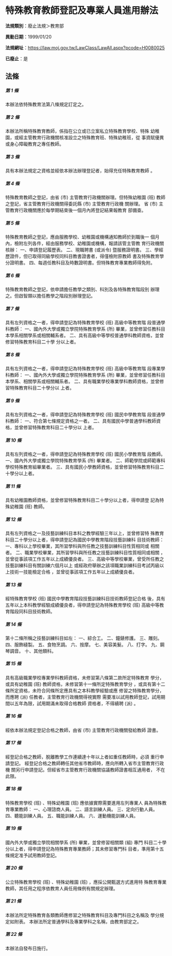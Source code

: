 # 特殊教育教師登記及專業人員進用辦法

**法規類別**：廢止法規＞教育部

**異動日期**：1999/01/20  

**法規網址**：https://law.moj.gov.tw/LawClass/LawAll.aspx?pcode=H0080025

**已廢止**：是



## 法條
##### 第 1 條
本辦法依特殊教育法第八條規定訂定之。

##### 第 2 條
本辦法所稱特殊教育教師，係指在公立或已立案私立特殊教育學校、特殊
幼稚園，或經主管教育行政機關核准設立之特殊教育班、特殊幼稚班，從
事資賦優異或身心障礙教育之專任教師。

##### 第 3 條
具有本辦法規定之資格並經依本辦法辦理登記者，始得充任特殊教育教師
。

##### 第 4 條
特殊教育教師之登記，由省 (市) 主管教育行政機關辦理。但特殊幼稚園
 (班) 教師之登記，省主管教育行政機關得委託縣 (市) 主管教育行政機
關辦理。
省 (市) 主管教育行政機關應於每學期結束後一個月內將登記結果報教育
部備查。

##### 第 5 條
特殊教育教師之登記，應由服務學校、幼稚園或機構通知教師於到職後一
個月內，檢附左列各件，經由服務學校、幼稚園或機構，報請該管主管教
育行政機關核辦：
一、申請登記履歷表。
二、現職聘書 (或派令) 暨服務證明書。
三、學經歷證件，但已取得同級學校同科目教書證書者，得僅檢附原教師
    書及特殊教育學分證明書。
四、每週任教科目及時數證明書。但特殊教育專業教師得免附。

##### 第 6 條
特殊教育教師之登記，依申請擔任教學之類別、科別及各特殊教育階段別
辦理之。但啟智類以擔任教學之階段別辦理登記。

##### 第 7 條
具有左列資格之一者，得申請登記為特殊教育學校 (班) 高級中等教育階
段普通學科教師：
一、國內外大學或獨立學院特殊教育學系 (所) 畢業，並曾修習任教科目
    本學系相關學系或相關輔系者。
二、具有高級中等學校普通學科教師資格，並曾修習特殊教育科目二十學
    分以上者。

##### 第 8 條
具有左列資格之一者，得申請登記為特殊教育學校 (班) 高級中等教育階
段專業學科教師：
一、國內外大學或獨立學院特殊教育學系 (所) 畢業，並曾修習任教科目
    本學系、相關學系或相關輔系者。
二、具有職業學校專業學科教師資格，並曾修習特殊教育科目二十學分以
    上者。

##### 第 9 條
具有左列資格之一者，得申請登記為特殊教育學校 (班) 國民中學教育階
段普通學科教師：
一、符合第七條規定資格之一者。
二、具有國民中學普通學科教師資格，並曾修習特殊教育科目二十學分以
    上者。

##### 第 10 條
具有左列資格之一者，得申請登記為特殊教育學校 (班) 國民小學教育階
段教師。
一、國內外大學或獨立學院特殊教育學系 (所) 畢業者。
二、師範學院或師範專科學校特殊教育組畢業者。
三、具有國民小學教師資格，並曾修習特殊教育科目二十學分以上者。

##### 第 11 條
具有幼稚園教師資格，並曾修習特殊教育科目二十學分以上者，得申請登
記為特殊幼稚園 (班) 教師。

##### 第 12 條
具有左列資格之一及技藝訓練科目本科之教學經驗三年以上，並曾修習特
殊教育科目二十學分以上者，得申請登記為國民中學教育階段技藝訓練科
目技術教師：
一、專科以上學校畢業，其所習學科與所任教之技藝訓練科目性質相同或
    相關者。
二、職業學校畢業，其所習學科與所任教之技藝訓練科目性質相同或相關
    ，並曾從事該項工作五年以上成績優良者。
三、高級中等學校畢業，曾受所任教之技藝訓練科目有關訓練六個月以上
    或經政府舉辦之該項職業訓練科目考試丙級以上技術一技能檢定合格
    ，並曾從事該項工作五年以上成績優良者。

##### 第 13 條
經特殊教育學校 (班) 國民中學教育階段技藝訓練科目技術教師登記合格
後，具有五年以上本科教學經驗成績優良者，得申請登記為特殊教育學校
 (班) 高級中等教育階段同科目技術教師。

##### 第 14 條
第十二條所稱之技藝訓練科目如左：
一、綜合工。
二、鐘錶修護。
三、雕刻。
四、服飾縫製。
五、食物烹調。
六、按摩。
七、美容美髮。
八、打字。
九、鋼琴調音。
十、其他類科。

##### 第 15 條
具有高級職業學校專業學科教師資格，未修習第八條第二款所定特殊教育
學分，或具有幼稚園 (班) 教師資格，未修習第十一條所定特殊教育學分
，或具有第十二條所定資格，未符合同條所定應具有之本科教學經驗或應
修習之特殊教育學分，而應聘 (派) 任教者，主管教育行政機關得視實際
需要准以試用教師登記，試用期間以五年為限，試用期滿未取得合格教師
資格者，不得續聘 (派) 。

##### 第 16 條
經依本辦法規定登記合格之教師，由省 (市) 主管教育行政機關發給教師
證書。

##### 第 17 條
經登記合格之教師，脫離教學工作連續達十年以上者如重任教師時，必須
重行申請登記。
經登記合格之教師轉任其他省市教師時，應向所轉入省市主管教育行政機
關另行申請登記。但經省市主管教育行政機關協議教師證書相互通用者，
不在此限。

##### 第 18 條
特殊教育學校 (班) 、特殊幼稚園 (班) 應依據實際需要進用左列專業人
員為特殊教育專業教師：
一、心理諮商人員。
二、語言訓練人員。
三、定向行動人員。
四、聽能訓練人員。
五、職能訓練人員。
六、運動機能訓練人員。

##### 第 19 條
國內外大學或獨立學院相關學系 (所) 畢業，並曾修習相關類 (組) 專門
科目二十學分以上者，得申請登記為特殊教育專業教師；其未修習專門科
目者，準用第十五條規定准予試用教師登記。

##### 第 20 條
公立特殊教育學校 (班) 、特殊幼稚園 (班) ，應採公開甄選方式進用特
殊教育專業教師，其任用之程序依教育人員任用條例有關規定辦理。

##### 第 21 條
本辦法所定特殊教育各類教師應修習之特殊教育科目及專門科目之名稱及
學分規定如附表。
本辦法所定普通學科及專業學科之名稱，由教育部定之。

##### 第 22 條
本辦法自發布日施行。


